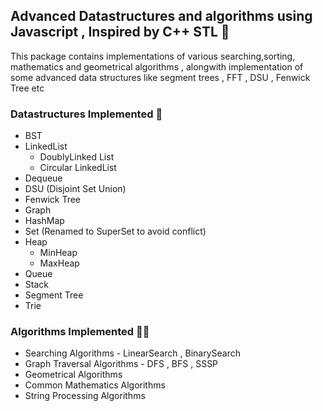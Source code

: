 ## Advanced Datastructures and algorithms using Javascript , Inspired by C++ STL :tada:
This package contains implementations of various searching,sorting, mathematics and geometrical algorithms , alongwith implementation of some advanced data structures like segment trees , FFT , DSU , Fenwick Tree etc

### Datastructures Implemented :muscle:
- BST
- LinkedList
  - DoublyLinked List
  - Circular LinkedList
- Dequeue
- DSU (Disjoint Set Union)
- Fenwick Tree
- Graph
- HashMap
- Set (Renamed to SuperSet to avoid conflict)
- Heap 
  - MinHeap
  - MaxHeap
- Queue
- Stack
- Segment Tree
- Trie

### Algorithms Implemented :astronaut:
- Searching Algorithms - LinearSearch , BinarySearch
- Graph Traversal Algorithms - DFS , BFS , SSSP 
- Geometrical Algorithms
- Common Mathematics Algorithms 
- String Processing Algorithms